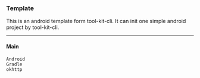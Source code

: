 ### Template


This is an android template form tool-kit-cli. It can init one simple android project by tool-kit-cli.

-----------------------------------------------------------------------------------------------------
#### Main
	Android
	Gradle
	okhttp